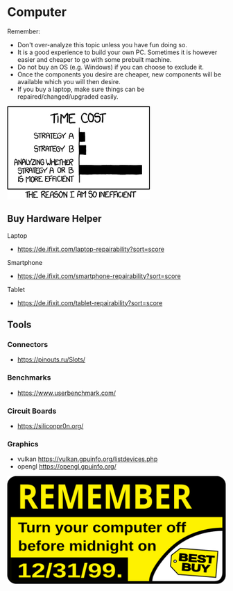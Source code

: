 
# Computer

Remember:

- Don't over-analyze this topic unless you have fun doing so.
- It is a good experience to build your own PC. Sometimes it is however easier and cheaper to go with some prebuilt machine.
- Do not buy an OS (e.g. Windows) if you can choose to exclude it.
- Once the components you desire are cheaper, new components will be available which you will then desire.
- If you buy a laptop, make sure things can be repaired/changed/upgraded easily.

![cost-of-analysis](_cost-of-analysis.webp)

## Buy Hardware Helper

Laptop

- <https://de.ifixit.com/laptop-repairability?sort=score>

Smartphone

- <https://de.ifixit.com/smartphone-repairability?sort=score>

Tablet

- <https://de.ifixit.com/tablet-repairability?sort=score>

## Tools

### Connectors

- <https://pinouts.ru/Slots/>

### Benchmarks

- <https://www.userbenchmark.com/>

### Circuit Boards

- <https://siliconpr0n.org/>

### Graphics

- vulkan <https://vulkan.gpuinfo.org/listdevices.php>
- opengl <https://opengl.gpuinfo.org/>

![remember](_remember.svg)
